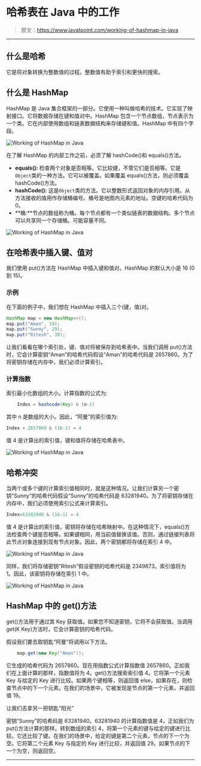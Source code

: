 # 哈希表在 Java 中的工作

> 原文：<https://www.javatpoint.com/working-of-hashmap-in-java>

* * *

## 什么是哈希

它是将对象转换为整数值的过程。整数值有助于索引和更快的搜索。

## 什么是 HashMap

HashMap 是 Java 集合框架的一部分。它使用一种叫做哈希的技术。它实现了映射接口。它将数据存储在键和值对中。HashMap 包含一个节点数组，节点表示为一个类。它在内部使用数组和链表数据结构来存储键和值。HashMap 中有四个字段。

![Working of HashMap in Java](../img/660403c9a8381cf92975acdfc79f35d2.png)

在了解 HashMap 的内部工作之前，必须了解 hashCode()和 equals()方法。

*   **equals():** 检查两个对象是否相等。它比较键，不管它们是否相等。它是`Object`类的一种方法。它可以被覆盖。如果覆盖 equals()方法，则必须覆盖 hashCode()方法。
*   **hashCode():** 这是`Object`类的方法。它以整数形式返回对象的内存引用。从方法接收的值用作存储桶编号。桶号是地图内元素的地址。空键的哈希代码为 0。
*   **桶:**节点的数组称为桶。每个节点都有一个类似链表的数据结构。多个节点可以共享同一个存储桶。可能容量不同。

![Working of HashMap in Java](../img/3b7f595fe7f180f62cdeca29f7a1c6b0.png)

## 在哈希表中插入键、值对

我们使用 put()方法在 HashMap 中插入键和值对。HashMap 的默认大小是 16 (0 到 15)。

### 示例

在下面的例子中，我们想在 HashMap 中插入三个(键，值)对。

```java
HashMap map = new HashMap<>();
map.put("Aman", 19);
map.put("Sunny", 29);
map.put("Ritesh", 39); 
```

让我们看看在哪个索引处，键、值对将被保存到哈希表中。当我们调用 put()方法时，它会计算密钥“Aman”的哈希代码假设“Aman”的哈希代码是 2657860。为了将密钥存储在内存中，我们必须计算索引。

### 计算指数

索引最小化数组的大小。计算指数的公式为:

```java
	Index = hashcode(Key) & (n-1)

```

其中 n 是数组的大小。因此，“阿曼”的索引值为:

```java
Index = 2657860 & (16-1) = 4

```

值 4 是计算出的索引值，键和值将存储在哈希表中。

![Working of HashMap in Java](../img/59b83cdc7061153f9e8260834c7a1312.png)

## 哈希冲突

当两个或多个键的计算索引值相同时，就是这种情况。让我们计算另一个密钥“Sunny”的哈希代码假设“Sunny”的哈希代码是 63281940。为了将密钥存储在内存中，我们必须使用索引公式来计算索引。

```java
Index=63281940 & (16-1) = 4

```

值 4 是计算出的索引值，密钥将存储在哈希映射中。在这种情况下，equals()方法检查两个键是否相等。如果键相同，用当前值替换该值。否则，通过链接列表将此节点对象连接到现有节点对象。因此，两个密钥都将存储在索引 4 中。

![Working of HashMap in Java](../img/bf7ae37cd63072190496d8605157d177.png)

同样，我们将存储密钥“Ritesh”假设密钥的哈希代码是 2349873。索引值将为 1。因此，该密钥将存储在索引 1 中。

![Working of HashMap in Java](../img/9265dc7a56cacdb0509f133f03fb9a7e.png)

## HashMap 中的 get()方法

get()方法用于通过其 Key 获取值。如果您不知道密钥，它将不会获取值。当调用 get(K Key)方法时，它会计算密钥的哈希代码。

假设我们要去取钥匙“阿曼”将调用以下方法。

```java
	map.get(new Key("Aman"));

```

它生成的哈希代码为 2657860。现在用指数公式计算指数值 2657860。正如我们在上面计算的那样，指数值将为 4。get()方法搜索索引值 4。它将第一个元素 Key 与给定的 Key 进行比较。如果两个键相等，则返回值 else，如果存在，则检查节点中的下一个元素。在我们的场景中，它被发现是节点的第一个元素，并返回值 19。

让我们去拿另一把钥匙“阳光”

密钥“Sunny”的哈希码是 63281940。63281940 的计算指数值是 4，正如我们为 put()方法计算的那样。转到数组的索引 4，将第一个元素的键与给定的键进行比较。它还比较了键。在我们的场景中，给定的键是第二个元素，节点的下一个为空。它将第二个元素 Key 与指定的 Key 进行比较，并返回值 29。如果节点的下一个为空，则返回空。

* * *